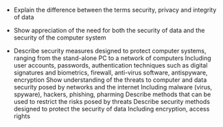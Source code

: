- Explain the difference between the terms security,
privacy and integrity of data

- Show appreciation of the need for both the security
of data and the security of the computer system

- Describe security measures designed to protect
computer systems, ranging from the stand-alone
PC to a network of computers
	Including user accounts, passwords, authentication techniques such as digital signatures and biometrics, firewall, anti-virus software, antispyware, encryption
Show understanding of the threats to computer and
data security posed by networks and the internet
	Including malware (virus, spyware), hackers,
	phishing, pharming
Describe methods that can be used to restrict the
risks posed by threats
Describe security methods designed to protect the
security of data
	Including encryption, access rights